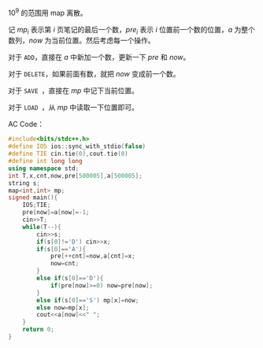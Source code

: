 $10^9$ 的范围用 $\text{map}$ 离散。

记 $mp_i$ 表示第 $i$ 页笔记的最后一个数，$pre_i$ 表示 $i$ 位置前一个数的位置，$a$ 为整个数列，$now$ 为当前位置。然后考虑每一个操作。

对于 `ADD`，直接在 $a$ 中新加一个数，更新一下 $pre$ 和 $now$。

对于 `DELETE`，如果前面有数，就把 $now$ 变成前一个数。

对于 `SAVE `，直接在 $mp$ 中记下当前位置。

对于 `LOAD `，从 $mp$ 中读取一下位置即可。

AC Code：

```c++
#include<bits/stdc++.h>
#define IOS ios::sync_with_stdio(false)
#define TIE cin.tie(0),cout.tie(0) 
#define int long long
using namespace std;
int T,x,cnt,now,pre[500005],a[500005];
string s;
map<int,int> mp;
signed main(){
	IOS;TIE;
    pre[now]=a[now]=-1;
    cin>>T;
    while(T--){
        cin>>s;
        if(s[0]!='D') cin>>x;
        if(s[0]=='A'){
            pre[++cnt]=now,a[cnt]=x;
            now=cnt;
        }
        else if(s[0]=='D'){
            if(pre[now]>=0) now=pre[now];
        }
        else if(s[0]=='S') mp[x]=now;
        else now=mp[x];
        cout<<a[now]<<" ";
    }
	return 0;
} 
```

